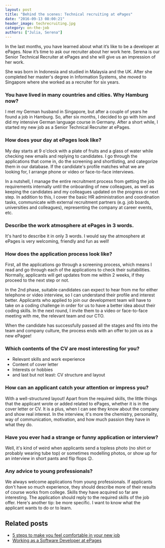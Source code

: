 ```yaml
---
layout: post
title: "Behind the scenes: Technical recruiting at ePages"
date: "2016-09-13 08:00:21"
header_image: techrecruiting.jpg
category: on-the-job
authors: ["Julia, Serena"]
---
```


In the last months, you have learned about what it’s like to be a developer at ePages.
Now it’s time to ask our recruiter about her work here.
Serena is our Senior Technical Recruiter at ePages and she will give us an impression of her work.

She was born in Indonesia and studied in Malaysia and the UK.
After she completed her master's degree in Information Systems, she moved to Singapore where she worked as a recruiter for six years.

### You have lived in many countries and cities. Why Hamburg now?

I met my German husband in Singapore, but after a couple of years he found a job in Hamburg.
So, after six months, I decided to go with him and did my intensive German language course in Germany.
After a short while, I started my new job as a Senior Technical Recruiter at ePages.

### How does your day at ePages look like?

My day starts at 9 o'clock with a plate of fruits and a glass of water while checking new emails and replying to candidates.
I go through the applications that come in, do the screening and shortlisting, and categorize them in our database.
If the candidate's profile matches what we are looking for, I arrange phone or video or face-to-face interviews.

In a nutshell, I manage the entire recruitment process from getting the job requirements internally until the onboarding of new colleagues, as well as keeping the candidates and my colleagues updated on the progress or next step.
In addition to this, I cover the basic HR administration and coordination tasks, communicate with external recruitment partners (e.g. job boards, universities and colleagues), representing the company at career events, etc.

### Describe the work atmosphere at ePages in 3 words.

It's hard to describe it in only 3 words. I would say the atmosphere at ePages is very welcoming, friendly and fun as well!

### How does the application process look like?

First, all the applications go through a screening process, which means I read and go through each of the applications to check their suitabilities.
Normally, applicants will get updates from me within 2 weeks, if they proceed to the next step or not.

In the 2nd phase, suitable candidates can expect to hear from me for either telephone or video interview, so I can understand their profile and interest better.
Applicants who applied to join our development team will have to take on a coding challenge in order for us to have a better idea about their coding skills.
In the next round, I invite them to a video or face-to-face meeting with me, the relevant team and our CTO.

When the candidate has successfully passed all the stages and fits into the team and company culture, the process ends with an offer to join us as a new ePagee!

###	Which contents of the CV are most interesting for you?

* Relevant skills and work experience
* Content of cover letter
* Interests or hobbies
* and last but not least: CV structure and layout

###	How can an applicant catch your attention or impress you?

With a well-structured layout!
Apart from the required skills, the little things that the applicant wrote or added related to ePages, whether it is in the cover letter or CV.
It is a plus, when I can see they know about the company and show real interest.
In the interview, it's more the chemistry, personality, way of communication, motivation, and how much passion they have in what they do.

###	Have you ever had a strange or funny application or interview?

Well, it's kind of weird when applicants send a topless photo (no shirt or probably wearing tube top) or sometimes modelling photos, or show up for an interview in short pants and flip flops 😉.

###	Any advice to young professionals?

We always welcome applications from young professionals.
If applicants don't have so much experience, they should describe more of their results of course works from college.
Skills they have acquired so far are interesting.
The application should reply to the required skills of the job offer.
Here's another tip: be more specific.
I want to know what the applicant wants to do or to learn.

## Related posts

* [5 steps to make you feel comfortable in your new job](/blog/on-the-job/5-steps-to-make-you-feel-comfortable-in-your-new-job/)
* [Working as a Software Developer at ePages](/blog/on-the-job/working-as-a-software-developer-at-epages/)
